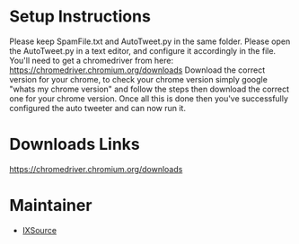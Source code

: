 # Setup Instructions

Please keep SpamFile.txt and AutoTweet.py in the same folder.
Please open the AutoTweet.py in a text editor, and configure it accordingly in the file.
You'll need to get a chromedriver from here: https://chromedriver.chromium.org/downloads
Download the correct version for your chrome, to check your chrome version simply google "whats my chrome version" and follow the steps then download the correct one for your chrome version.
Once all this is done then you've successfully configured the auto tweeter and can now run it.

# Downloads Links

https://chromedriver.chromium.org/downloads

# Maintainer

 - [IXSource](https://github.com/IXSource)
